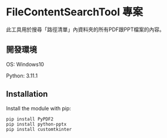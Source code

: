 # FileContentSearchTool 專案
<div>
	此工具用於搜尋「路徑清單」內資料夾的所有PDF跟PPT檔案的內容。<br>
</div>

## 開發環境
OS: Windows10

Python: 3.11.1

## Installation
Install the module with pip:
```
pip install PyPDF2
pip install python-pptx
pip install customtkinter
```
